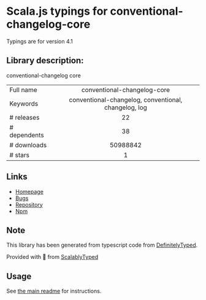 
# Scala.js typings for conventional-changelog-core

Typings are for version 4.1

## Library description:
conventional-changelog core

|                    |                 |
| ------------------ | :-------------: |
| Full name          | conventional-changelog-core |
| Keywords           | conventional-changelog, conventional, changelog, log |
| # releases         | 22 |
| # dependents       | 38 |
| # downloads        | 50988842 |
| # stars            | 1 |

## Links
- [Homepage](https://github.com/conventional-changelog/conventional-changelog/tree/master/packages/conventional-changelog-core#readme)
- [Bugs](https://github.com/conventional-changelog/conventional-changelog/issues)
- [Repository](https://github.com/conventional-changelog/conventional-changelog)
- [Npm](https://www.npmjs.com/package/conventional-changelog-core)
    


## Note
This library has been generated from typescript code from [DefinitelyTyped](https://definitelytyped.org).

Provided with :purple_heart: from [ScalablyTyped](https://github.com/oyvindberg/ScalablyTyped)

## Usage
See [the main readme](../../readme.md) for instructions.


